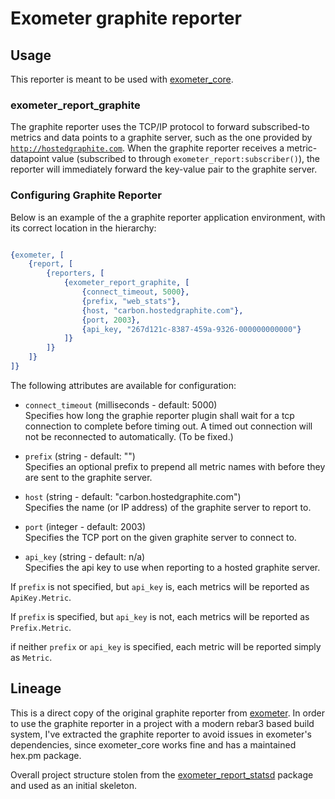 # Exometer graphite reporter

## Usage

This reporter is meant to be used with
[exometer_core](https://github.com/Feuerlabs/exometer_core).

### exometer\_report\_graphite

The graphite reporter uses the TCP/IP protocol to forward
subscribed-to metrics and data points to a graphite server, such as
the one provided by [`http://hostedgraphite.com`](http://hostedgraphite.com).
When the graphite
reporter receives a metric-datapoint value (subscribed to through
`exometer_report:subscriber()`), the reporter will immediately
forward the key-value pair to the graphite server.

### Configuring Graphite Reporter

Below is an example of the a graphite reporter application environment, with
its correct location in the hierarchy:

```erlang

{exometer, [
    {report, [
        {reporters, [
            {exometer_report_graphite, [
                {connect_timeout, 5000},
                {prefix, "web_stats"},
                {host, "carbon.hostedgraphite.com"},
                {port, 2003},
                {api_key, "267d121c-8387-459a-9326-000000000000"}
            ]}
        ]}
    ]}
]}
```

The following attributes are available for configuration:

+ `connect_timeout` (milliseconds - default: 5000)<br />Specifies how long the
graphie reporter plugin shall wait for a tcp connection to complete before
timing out. A timed out connection will not be reconnected to automatically.
(To be fixed.)

+ `prefix` (string - default: "")<br />Specifies an optional prefix to prepend
all metric names with before they are sent to the graphite server.

+ `host` (string - default: "carbon.hostedgraphite.com")<br />Specifies the
name (or IP address) of the graphite server to report to.

+ `port` (integer - default: 2003)<br />Specifies the TCP port on the given
graphite server to connect to.

+ `api_key` (string - default: n/a)<br />Specifies the api key to use when
reporting to a hosted graphite server.

If `prefix` is not specified, but `api_key` is, each metrics will be reported
as `ApiKey.Metric`.

If `prefix` is specified, but `api_key` is not, each metrics will be reported
as `Prefix.Metric`.

if neither `prefix` or `api_key` is specified, each metric will be reported
simply as `Metric`.

## Lineage

This is a direct copy of the original graphite reporter from
[exometer](https://github.com/Feuerlabs/exometer). In order to use the
graphite reporter in a project with a modern rebar3 based build system, I've
extracted the graphite reporter to avoid issues in exometer's dependencies,
since exometer_core works fine and has a maintained hex.pm package.

Overall project structure stolen from the
[exometer_report_statsd](https://github.com/MyMedsAndMe/exometer_report_statsd)
package and used as an initial skeleton.
